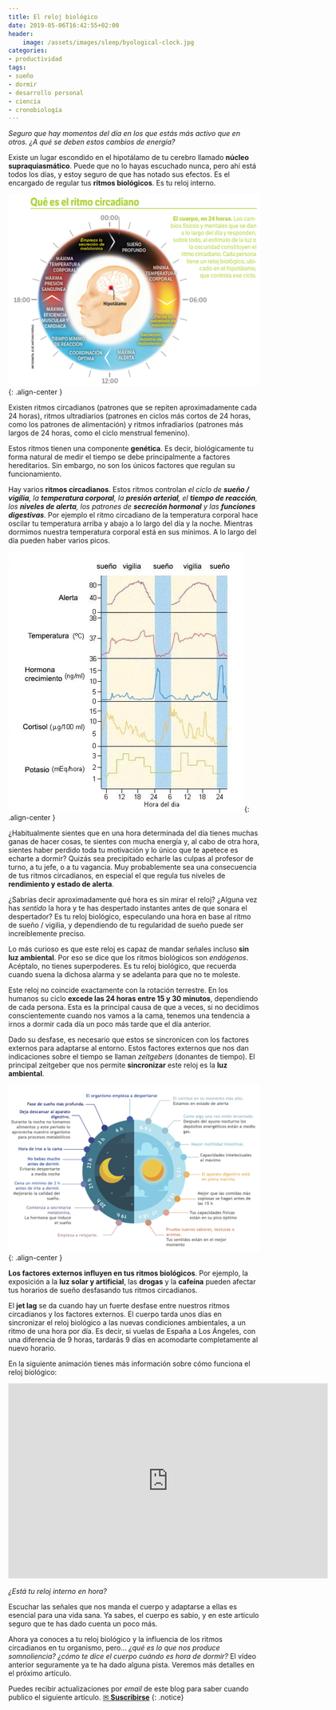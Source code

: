 ```yaml
---
title: El reloj biológico
date: 2019-05-06T16:42:55+02:00
header:
    image: /assets/images/sleep/byological-clock.jpg
categories:
- productividad
tags:
- sueño
- dormir
- desarrollo personal
- ciencia
- cronobiología
---
```


*Seguro que hay momentos del día en los que estás más activo que en otros. ¿A qué se deben estos cambios de energía?*

Existe un lugar escondido en el hipotálamo de tu cerebro llamado **núcleo supraquiasmático**. Puede que no lo hayas escuchado nunca, pero ahí está todos los días, y estoy seguro de que has notado sus efectos. Es el encargado de regular tus **ritmos biológicos**. Es tu reloj interno.

![image-center](/assets/images/sleep/ritmo-circadiano-24h.png){: .align-center }

Existen ritmos circadianos (patrones que se repiten aproximadamente cada 24 horas), ritmos ultradiarios (patrones en ciclos más cortos de 24 horas, como los patrones de alimentación) y ritmos infradiarios (patrones más largos de 24 horas, como el ciclo menstrual femenino).

Estos ritmos tienen una componente **genética**. Es decir, biológicamente tu forma natural de medir el tiempo se debe principalmente a factores hereditarios. Sin embargo, no son los únicos factores que regulan su funcionamiento.

Hay varios **ritmos circadianos**. Estos ritmos controlan *el ciclo de **sueño / vigilia**, la **temperatura corporal**, la **presión arterial**, el **tiempo de reacción**, los **niveles de alerta**, los patrones de **secreción hormonal** y las **funciones digestivas***. Por ejemplo el ritmo circadiano de la temperatura corporal hace oscilar tu temperatura arriba y abajo a lo largo del día y la noche. Mientras dormimos nuestra temperatura corporal está en sus mínimos. A lo largo del día pueden haber varios picos.

![image-center](/assets/images/sleep/ritmos-circadianos.jpeg){: .align-center }

¿Habitualmente sientes que en una hora determinada del día tienes muchas ganas de hacer cosas, te sientes con mucha energía y, al cabo de otra hora, sientes haber perdido toda tu motivación y lo único que te apetece es echarte a dormir? Quizás sea precipitado echarle las culpas al profesor de turno, a tu jefe, o a tu vagancia. Muy probablemente sea una consecuencia de tus ritmos circadianos, en especial el que regula tus niveles de **rendimiento y estado de alerta**.

¿Sabrías decir aproximadamente qué hora es sin mirar el reloj? ¿Alguna vez has *sentido* la hora y te has despertado instantes antes de que sonara el despertador? Es tu reloj biológico, especulando una hora en base al ritmo de sueño / vigilia, y dependiendo de tu regularidad de sueño puede ser increíblemente preciso.

Lo más curioso es que este reloj es capaz de mandar señales incluso **sin luz ambiental**. Por eso se dice que los ritmos biológicos son *endógenos*. Acéptalo, no tienes superpoderes. Es tu reloj biológico, que recuerda cuando suena la dichosa alarma y se adelanta para que no te moleste.

Este reloj no coincide exactamente con la rotación terrestre. En los humanos su ciclo **excede las 24 horas entre 15 y 30 minutos**, dependiendo de cada persona. Esta es la principal causa de que a veces, si no decidimos conscientemente cuando nos vamos a la cama, tenemos una tendencia a irnos a dormir cada día un poco más tarde que el día anterior.

Dado su desfase, es necesario que estos se sincronicen con los factores externos para adaptarse al entorno. Estos factores externos que nos dan indicaciones sobre el tiempo se llaman *zeitgebers* (donantes de tiempo). El principal zeitgeber que nos permite **sincronizar** este reloj es la **luz ambiental**.

![image-center](/assets/images/sleep/cronobiologia.png){: .align-center }

**Los factores externos influyen en tus ritmos biológicos**. Por ejemplo, la exposición a la **luz solar y artificial**, las **drogas** y la **cafeína** pueden afectar tus horarios de sueño desfasando tus ritmos circadianos.

El **jet lag** se da cuando hay un fuerte desfase entre nuestros ritmos circadianos y los factores externos. El cuerpo tarda unos días en sincronizar el reloj biológico a las nuevas condiciones ambientales, a un ritmo de una hora por día. Es decir, si vuelas de España a Los Ángeles, con una diferencia de 9 horas, tardarás 9 días en acomodarte completamente al nuevo horario.

En la siguiente animación tienes más información sobre cómo funciona el reloj biológico:

<iframe width="640" height="390" src="https://www.youtube-nocookie.com/embed/Y8ZXOfWUbms" frameborder="0" allowfullscreen></iframe>

*¿Está tu reloj interno en hora?*

Escuchar las señales que nos manda el cuerpo y adaptarse a ellas es esencial para una vida sana. Ya sabes, el cuerpo es sabio, y en este artículo seguro que te has dado cuenta un poco más.

Ahora ya conoces a tu reloj biológico y la influencia de los ritmos circadianos en tu organismo, pero… *¿qué es lo que nos produce somnoliencia? ¿cómo te dice el cuerpo cuándo es hora de dormir?* El vídeo anterior seguramente ya te ha dado alguna pista. Veremos más detalles en el próximo artículo.

Puedes recibir actualizaciones por _email_ de este blog para saber cuando publico el siguiente artículo.
<a href="#" id="subscribe-intro" class="btn center">✉ <b>Suscribirse</b></a>
{: .notice}